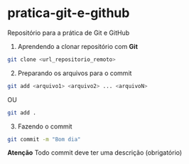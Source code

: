 # pratica-git-e-github
Repositório para a prática de Git e GitHub

1. Aprendendo a clonar repositório com **Git**

```bash
git clone <url_repositorio_remoto>
```

2. Preparando os arquivos para o commit

```bash
git add <arquivo1> <arquivo2> ... <arquivoN>
```
OU
```bash
git add . 
```

3. Fazendo o commit

```bash
git commit -m "Bom dia"
```
**Atenção** Todo commit deve ter uma descrição (obrigatório)